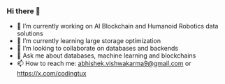 ### Hi there 👋

<!--
**CodingTux/CodingTux** is a ✨ _special_ ✨ repository because its `README.md` (this file) appears on your GitHub profile.

Here are some ideas to get you started:

- 🔭 I’m currently working on ...
- 🌱 I’m currently learning ...
- 👯 I’m looking to collaborate on ...
- 🤔 I’m looking for help with ...
- 💬 Ask me about ...
- 📫 How to reach me: ...
- 😄 Pronouns: ...
- ⚡ Fun fact: ...
-->
- 🔭 I’m currently working on AI Blockchain and Humanoid Robotics data solutions
- 🌱 I’m currently learning large storage optimization
- 👯 I’m looking to collaborate on databases and backends
- 💬 Ask me about databases, machine learning and blockchains
- 📫 How to reach me: abhishek.vishwakarma9@gmail.com or https://x.com/codingtux

